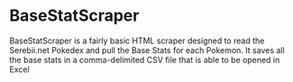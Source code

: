 BaseStatScraper
===============

BaseStatScraper is a fairly basic HTML scraper designed to read the Serebii.net Pokedex and pull the Base Stats for each Pokemon. It saves all the base stats in a comma-delimited CSV file that is able to be opened in Excel